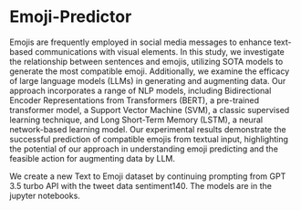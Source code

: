 # Emoji-Predictor

Emojis are frequently employed in social media messages to enhance text-based communications with visual elements. In this study, we investigate the relationship between sentences and emojis, utilizing SOTA models to generate the most compatible emoji. Additionally, we examine the efficacy of large language models (LLMs) in generating and augmenting data. Our approach incorporates a range of NLP models, including Bidirectional Encoder Representations from Transformers (BERT), a pre-trained transformer model, a Support Vector Machine (SVM), a classic supervised learning technique, and Long Short-Term Memory (LSTM), a neural network-based learning model. Our experimental results demonstrate the successful prediction of compatible emojis from textual input, highlighting the potential of our approach in understanding emoji predicting and the feasible action for augmenting data by LLM.

We create a new Text to Emoji dataset by continuing prompting from GPT 3.5 turbo API with the tweet data sentiment140. The models are in the jupyter notebooks.
